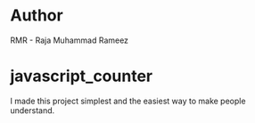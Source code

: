 # Author
RMR - Raja Muhammad Rameez

# javascript_counter
I made this project simplest and the easiest way to make people understand.
